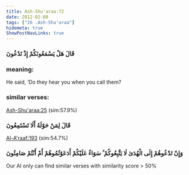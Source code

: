 ```yaml
---
title: Ash-Shu'araa:72
date: 2012-02-08
tags: ["26 .Ash-Shu'araa"]
hidemeta: true 
ShowPostNavLinks: true 
---
```

### قَالَ هَلْ يَسْمَعُونَكُمْ إِذْ تَدْعُونَ
### meaning: 
He said, ‘Do they hear you when you call them?
### similar verses: 

[Ash-Shu'araa:25](/26/25) (sim:57.9%)

### قَالَ لِمَنْ حَوْلَهُ أَلَا تَسْتَمِعُونَ

[Al-A'raaf:193](/7/193) (sim:54.7%)

### وَإِنْ تَدْعُوهُمْ إِلَى الْهُدَىٰ لَا يَتَّبِعُوكُمْ ۚ سَوَاءٌ عَلَيْكُمْ أَدَعَوْتُمُوهُمْ أَمْ أَنْتُمْ صَامِتُونَ

Our AI only can find similar verses with similarity score > 50% 


